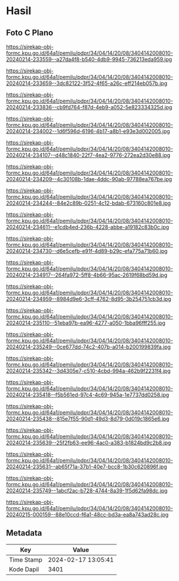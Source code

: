 # Hasil

## Foto C Plano

https://sirekap-obj-formc.kpu.go.id/64a1/pemilu/pdpr/34/04/14/20/08/3404142008010-20240214-233559--a27da4f8-b540-4db9-9945-736213eda959.jpg

https://sirekap-obj-formc.kpu.go.id/64a1/pemilu/pdpr/34/04/14/20/08/3404142008010-20240214-233659--3dc82122-3f52-4f65-a26c-eff214eb057b.jpg

https://sirekap-obj-formc.kpu.go.id/64a1/pemilu/pdpr/34/04/14/20/08/3404142008010-20240214-233836--cb9fd764-f87d-4eb9-a052-5e823334325d.jpg

https://sirekap-obj-formc.kpu.go.id/64a1/pemilu/pdpr/34/04/14/20/08/3404142008010-20240214-234002--1d6f596d-6196-4b17-a8b1-e93e3d002005.jpg

https://sirekap-obj-formc.kpu.go.id/64a1/pemilu/pdpr/34/04/14/20/08/3404142008010-20240214-234107--d48c1840-22f7-4ea2-9776-272ea2d30e88.jpg

https://sirekap-obj-formc.kpu.go.id/64a1/pemilu/pdpr/34/04/14/20/08/3404142008010-20240214-234209--4c30108b-1dae-4ddc-90ab-97788ea767be.jpg

https://sirekap-obj-formc.kpu.go.id/64a1/pemilu/pdpr/34/04/14/20/08/3404142008010-20240214-234244--84e2c89b-0251-4c12-bdab-673160c801e8.jpg

https://sirekap-obj-formc.kpu.go.id/64a1/pemilu/pdpr/34/04/14/20/08/3404142008010-20240214-234611--e1cdb4ed-236b-4228-abbe-a19182c83b0c.jpg

https://sirekap-obj-formc.kpu.go.id/64a1/pemilu/pdpr/34/04/14/20/08/3404142008010-20240214-234730--d6e5cefb-e91f-4d89-b29c-efa775a71b60.jpg

https://sirekap-obj-formc.kpu.go.id/64a1/pemilu/pdpr/34/04/14/20/08/3404142008010-20240214-234917--264fa972-5ff8-4b66-95ac-2619f68bd59d.jpg

https://sirekap-obj-formc.kpu.go.id/64a1/pemilu/pdpr/34/04/14/20/08/3404142008010-20240214-234959--8984d9e6-3cff-4762-8d95-3b254751cb3d.jpg

https://sirekap-obj-formc.kpu.go.id/64a1/pemilu/pdpr/34/04/14/20/08/3404142008010-20240214-235110--51eba97b-ea96-4277-a050-1bba96fff255.jpg

https://sirekap-obj-formc.kpu.go.id/64a1/pemilu/pdpr/34/04/14/20/08/3404142008010-20240214-235249--0ce677dd-74c2-407b-a014-b200199839fa.jpg

https://sirekap-obj-formc.kpu.go.id/64a1/pemilu/pdpr/34/04/14/20/08/3404142008010-20240214-235342--3d4305e7-c510-4cbd-994a-462b9f2231f4.jpg

https://sirekap-obj-formc.kpu.go.id/64a1/pemilu/pdpr/34/04/14/20/08/3404142008010-20240214-235418--f5b561ed-97c4-4c69-945a-1e7737dd0258.jpg

https://sirekap-obj-formc.kpu.go.id/64a1/pemilu/pdpr/34/04/14/20/08/3404142008010-20240214-235438--815e7f55-90d1-49d3-8d79-0d019c1865e6.jpg

https://sirekap-obj-formc.kpu.go.id/64a1/pemilu/pdpr/34/04/14/20/08/3404142008010-20240214-235639--25f2fb63-ee96-4ac0-a383-b1824bd9c2b8.jpg

https://sirekap-obj-formc.kpu.go.id/64a1/pemilu/pdpr/34/04/14/20/08/3404142008010-20240214-235631--ab65f71a-37b1-40e7-bcc8-1b30c620896f.jpg

https://sirekap-obj-formc.kpu.go.id/64a1/pemilu/pdpr/34/04/14/20/08/3404142008010-20240214-235749--1abcf2ac-b728-4744-8a39-1f5d62fa98dc.jpg

https://sirekap-obj-formc.kpu.go.id/64a1/pemilu/pdpr/34/04/14/20/08/3404142008010-20240215-000159--88e10ccd-f6a1-48cc-bd3a-ea8a743ad28c.jpg


## Metadata

| Key        | Value               |
| ---------- | ------------------- |
| Time Stamp | 2024-02-17 13:05:41 |
| Kode Dapil | 3401                |



